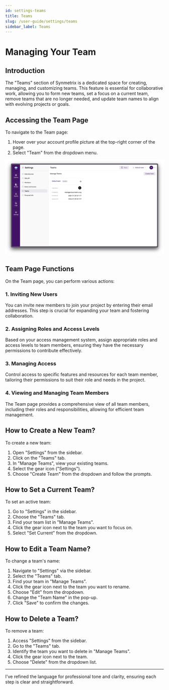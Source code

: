 ```yaml
---
id: settings-teams
title: Teams
slug: /user-guide/settings/teams
sidebar_label: Teams
---
```


# Managing Your Team

## Introduction

The "Teams" section of Synmetrix is a dedicated space for creating, managing, and customizing teams. This feature is essential for collaborative work, allowing you to form new teams, set a focus on a current team, remove teams that are no longer needed, and update team names to align with evolving projects or goals.

## Accessing the Team Page

To navigate to the Team page:

1. Hover over your account profile picture at the top-right corner of the page.
2. Select "Team" from the dropdown menu.

![Accessing the Team Page](/docs/img/team.png)

## Team Page Functions

On the Team page, you can perform various actions:

### 1. Inviting New Users

You can invite new members to join your project by entering their email addresses. This step is crucial for expanding your team and fostering collaboration.

### 2. Assigning Roles and Access Levels

Based on your access management system, assign appropriate roles and access levels to team members, ensuring they have the necessary permissions to contribute effectively.

### 3. Managing Access

Control access to specific features and resources for each team member, tailoring their permissions to suit their role and needs in the project.

### 4. Viewing and Managing Team Members

The Team page provides a comprehensive view of all team members, including their roles and responsibilities, allowing for efficient team management.

## How to Create a New Team?

To create a new team:
1. Open "Settings" from the sidebar.
2. Click on the "Teams" tab.
3. In "Manage Teams", view your existing teams.
4. Select the gear icon ("Settings").
5. Choose "Create Team" from the dropdown and follow the prompts.

## How to Set a Current Team?

To set an active team:
1. Go to "Settings" in the sidebar.
2. Choose the "Teams" tab.
3. Find your team list in "Manage Teams".
4. Click the gear icon next to the team you want to focus on.
5. Select "Set Current" from the dropdown.

## How to Edit a Team Name?

To change a team's name:
1. Navigate to "Settings" via the sidebar.
2. Select the "Teams" tab.
3. Find your team in "Manage Teams".
4. Click the gear icon next to the team you want to rename.
5. Choose "Edit" from the dropdown.
6. Change the "Team Name" in the pop-up.
7. Click "Save" to confirm the changes.

## How to Delete a Team?

To remove a team:
1. Access "Settings" from the sidebar.
2. Go to the "Teams" tab.
3. Identify the team you want to delete in "Manage Teams".
4. Click the gear icon next to the team.
5. Choose "Delete" from the dropdown list.

---

I've refined the language for professional tone and clarity, ensuring each step is clear and straightforward.